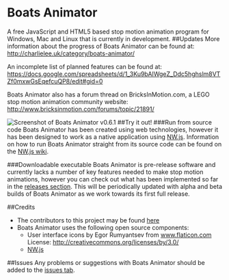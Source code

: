 # Boats Animator
A free JavaScript and HTML5 based stop motion animation program for Windows, Mac and Linux that is currently in development.
##Updates
More information about the progress of Boats Animator can be found at: http://charlielee.uk/category/boats-animator/

An incomplete list of planned features can be found at: https://docs.google.com/spreadsheets/d/1_3Ku9bAIWgeZ_Ddc5hghslm8VTZf0mxwGsEqefcuQP8/edit#gid=0

Boats Animator also has a forum thread on BricksInMotion.com, a LEGO stop motion animation community website: http://www.bricksinmotion.com/forums/topic/21891/

![Screenshot of Boats Animator v0.6.1](http://i.imgur.com/tRdy3WW.png)
##Try it out!
###Run from source code
Boats Animator has been created using web technologies, however it has been designed to work as a native application using [NW.js](https://github.com/nwjs/nw.js). Information on how to run Boats Animator straight from its source code can be found on the [NW.js wiki](https://github.com/nwjs/nw.js/wiki/How-to-run-apps).

###Downloadable executable
Boats Animator is pre-release software and currently lacks a number of key features needed to make stop motion animations, however you can check out what has been implemented so far in the [releases section](https://github.com/BoatsAreRockable/animator/releases). This will be periodically updated with alpha and beta builds of Boats Animator as we work towards its first full release.

##Credits
* The contributors to this project may be found [here](https://github.com/BoatsAreRockable/animator/graphs/contributors)
* Boats Animator uses the following open source components:
   * User interface icons by Egor Rumyantsev from www.flaticon.com License: http://creativecommons.org/licenses/by/3.0/
   * [NW.js](https://github.com/nwjs/nw.js)

##Issues
Any problems or suggestions with Boats Animator should be added to the [issues tab](https://github.com/BoatsAreRockable/animator/issues).
